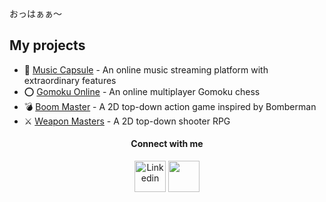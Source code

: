 おっはぁぁ～

## My projects

- 🎵 [Music Capsule](https://musiccapsule.netlify.app/) - An online music streaming platform with extraordinary features
- ⭕ [Gomoku Online](https://gomokuonline.netlify.app/) - An online multiplayer Gomoku chess
- 💣 [Boom Master](https://khaitruong922.itch.io/boom-master) - A 2D top-down action game inspired by Bomberman
- ⚔️ [Weapon Masters](https://khaitruong922.itch.io/weapon-masters) - A 2D top-down shooter RPG

<div align="center">
    <h4><b>Connect with me</b></h4>
    <a href="https://www.linkedin.com/in/khaitruong922" style="text-decoration: none">
         <img width="50px" src="https://user-images.githubusercontent.com/56820749/137717727-79882d53-e076-453a-8b27-8a749702e4e9.png" alt="Linkedin"/>
    </a> 
    <a href="https://www.youtube.com/c/Tsuu2092" style="text-decoration: none">
       <img width="50px" src="https://user-images.githubusercontent.com/56820749/137717539-2ca5a40c-09c6-4f15-9cda-444c755a82b1.png" />
    </a>
</div>
